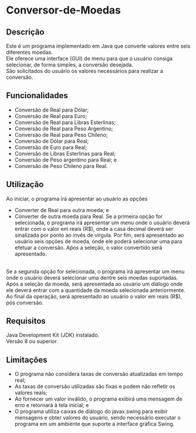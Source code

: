# Conversor-de-Moedas

## Descrição
Este é um programa implementado em Java que converte valores entre seis diferentes moedas.
<br>
Ele oferece uma interface (GUI) de menu para que o usuário consiga selecionar, de forma simples, a conversão desejada.
<br>
São solicitados do usuário os valores necessários para realizar a conversão.

## Funcionalidades
- Conversão de Real para Dólar;
- Conversão de Real para Euro;
- Conversão de Real para Libras Esterlinas;
- Conversão de Real para Peso Argentino;
- Conversão de Real para Peso Chileno;
- Conversão de Dólar para Real;
- Conversão de Euro para Real;
- Conversão de Libras Esterlinas para Real;
- Conversão de Peso argentino para Real; e
- Conversão de Peso Chileno para Real.

## Utilização
Ao iniciar, o programa irá apresentar ao usuário as opções
- Converter de Real para outra moeda; e
- Converter de outra moeda para Real.
Se a primeira opção for selecionada, o programa irá apresentar um menu onde o usuário deverá entrar com o valor em reais (R$), onde a casa decimal deverá ser sinalizada por ponto ao invés de virgula. Por fim, será apresentado ao usuário seis opções de moeda, onde ele poderá selecionar uma para efetuar a conversão. Aṕos a seleção, o valor convertido será apresentado.
<br>
Se a segunda opção for selecionada, o programa irá apresentar um menu onde o usuário deverá selecionar uma dentre seis moedas suportadas. Após a seleção da moeda, será apresentada ao usuário um diálogo onde ele deverá entrar com a quantidade da moeda selecionada anteriormente. Ao final da operação, será apresentado ao usuário o valor em reais (R$), pós conversão.

## Requisitos
Java Development Kit (JDK) instalado.
<br>
Versão 8 ou superior.

## Limitações
- O programa não considera taxas de conversão atualizadas em tempo real;
- As taxas de conversão utilizadas são fixas e podem não refletir os valores reais;
- Ao fornecer um valor inválido, o programa exibirá uma mensagem de erro e retornará à tela inicial; e
- O programa utiliza caixas de diálogo do javax.swing para exibir mensagens e obter valores do usuário, sendo necessário executar o programa em um ambiente que suporte a interface gráfica Swing.
